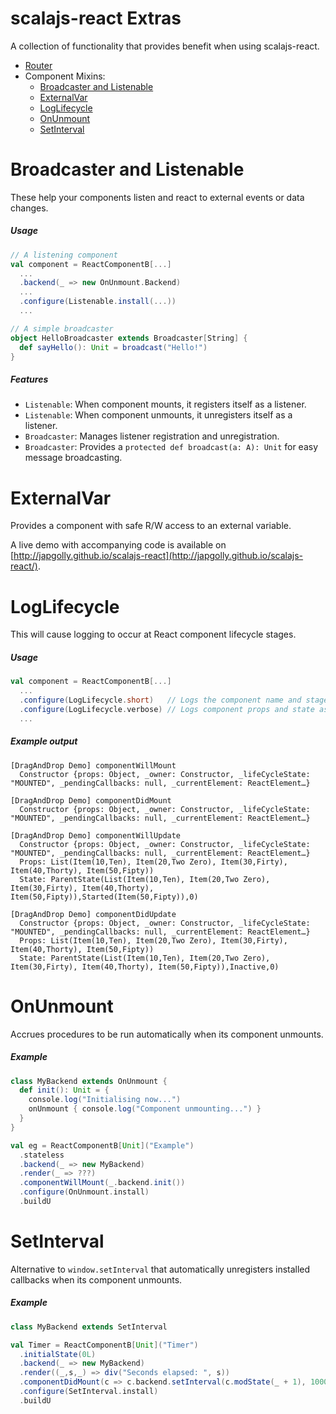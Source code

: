 scalajs-react Extras
====================

A collection of functionality that provides benefit when using scalajs-react.

- [Router](https://github.com/japgolly/scalajs-react/blob/master/extra/ROUTER.md)
- Component Mixins:
  - [Broadcaster and Listenable](#broadcaster-and-listenable)
  - [ExternalVar](#externalvar)
  - [LogLifecycle](#loglifecycle)
  - [OnUnmount](#onunmount)
  - [SetInterval](#setinterval)


Broadcaster and Listenable
==========================
These help your components listen and react to external events or data changes.

##### Usage
```scala
// A listening component
val component = ReactComponentB[...]
  ...
  .backend(_ => new OnUnmount.Backend)
  ...
  .configure(Listenable.install(...))
  ...

// A simple broadcaster
object HelloBroadcaster extends Broadcaster[String] {
  def sayHello(): Unit = broadcast("Hello!")
}
```

##### Features
* `Listenable`: When component mounts, it registers itself as a listener.
* `Listenable`: When component unmounts, it unregisters itself as a listener.
* `Broadcaster`: Manages listener registration and unregistration.
* `Broadcaster`: Provides a `protected def broadcast(a: A): Unit` for easy message broadcasting.


ExternalVar
===========
Provides a component with safe R/W access to an external variable.

A live demo with accompanying code is available on
[http://japgolly.github.io/scalajs-react](http://japgolly.github.io/scalajs-react/).


LogLifecycle
============
This will cause logging to occur at React component lifecycle stages.

##### Usage
```scala
val component = ReactComponentB[...]
  ...
  .configure(LogLifecycle.short)   // Logs the component name and stage
  .configure(LogLifecycle.verbose) // Logs component props and state as well
  ...
```

##### Example output
```
[DragAndDrop Demo] componentWillMount
  Constructor {props: Object, _owner: Constructor, _lifeCycleState: "MOUNTED", _pendingCallbacks: null, _currentElement: ReactElement…}

[DragAndDrop Demo] componentDidMount
  Constructor {props: Object, _owner: Constructor, _lifeCycleState: "MOUNTED", _pendingCallbacks: null, _currentElement: ReactElement…}

[DragAndDrop Demo] componentWillUpdate
  Constructor {props: Object, _owner: Constructor, _lifeCycleState: "MOUNTED", _pendingCallbacks: null, _currentElement: ReactElement…} 
  Props: List(Item(10,Ten), Item(20,Two Zero), Item(30,Firty), Item(40,Thorty), Item(50,Fipty)) 
  State: ParentState(List(Item(10,Ten), Item(20,Two Zero), Item(30,Firty), Item(40,Thorty), Item(50,Fipty)),Started(Item(50,Fipty)),0)

[DragAndDrop Demo] componentDidUpdate
  Constructor {props: Object, _owner: Constructor, _lifeCycleState: "MOUNTED", _pendingCallbacks: null, _currentElement: ReactElement…} 
  Props: List(Item(10,Ten), Item(20,Two Zero), Item(30,Firty), Item(40,Thorty), Item(50,Fipty)) 
  State: ParentState(List(Item(10,Ten), Item(20,Two Zero), Item(30,Firty), Item(40,Thorty), Item(50,Fipty)),Inactive,0)
```


OnUnmount
=========
Accrues procedures to be run automatically when its component unmounts.

##### Example
```scala
class MyBackend extends OnUnmount {
  def init(): Unit = {
    console.log("Initialising now...")
    onUnmount { console.log("Component unmounting...") }
  }
}

val eg = ReactComponentB[Unit]("Example")
  .stateless
  .backend(_ => new MyBackend)
  .render(_ => ???)
  .componentWillMount(_.backend.init())
  .configure(OnUnmount.install)
  .buildU
```

SetInterval
===========
Alternative to `window.setInterval` that automatically unregisters installed callbacks when its component unmounts.

##### Example
```scala
class MyBackend extends SetInterval

val Timer = ReactComponentB[Unit]("Timer")
  .initialState(0L)
  .backend(_ => new MyBackend)
  .render((_,s,_) => div("Seconds elapsed: ", s))
  .componentDidMount(c => c.backend.setInterval(c.modState(_ + 1), 1000))
  .configure(SetInterval.install)
  .buildU
```
